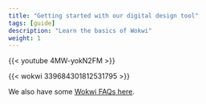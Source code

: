 ```yaml
---
title: "Getting started with our digital design tool"
tags: [guide]
description: "Learn the basics of Wokwi"
weight: 1
---
```


{{< youtube 4MW-yokN2FM >}}

{{< wokwi 339684301812531795 >}}

We also have some [Wokwi FAQs here](/faq/#wokwi-faqs).
